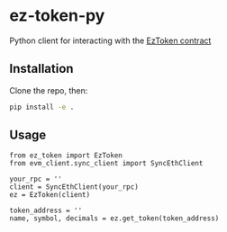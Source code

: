 # ez-token-py
Python client for interacting with the [EzToken contract](https://github.com/b-sage/ez-token)

## Installation

Clone the repo, then:
```bash
pip install -e .
```

## Usage
```python3
from ez_token import EzToken
from evm_client.sync_client import SyncEthClient

your_rpc = ''
client = SyncEthClient(your_rpc)
ez = EzToken(client)

token_address = ''
name, symbol, decimals = ez.get_token(token_address)
```
